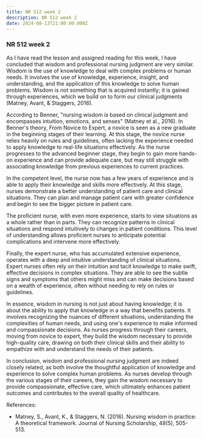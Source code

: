 ```yaml
---
title: NR 512 week 2
description: NR 512 week 2
date: 2024-08-13T21:00:00.000Z
---
```


### NR 512 week 2

As I have read the lesson and assigned reading for this week, I have concluded that wisdom and professional nursing judgment are very similar. Wisdom is the use of knowledge to deal with complex problems or human needs. It involves the use of knowledge, experience, insight, and understanding, and the application of this knowledge to solve human problems. Wisdom is not something that is acquired instantly; it is gained through experiences, which we build on to form our clinical judgments (Matney, Avant, & Staggers, 2016).

According to Benner, "nursing wisdom is based on clinical judgment and encompasses intuition, emotions, and senses" (Matney et al., 2016). In Benner's theory, From Novice to Expert, a novice is seen as a new graduate in the beginning stages of their learning. At this stage, the novice nurse relies heavily on rules and guidelines, often lacking the experience needed to apply knowledge to real-life situations effectively. As the nurse progresses to the advanced beginner stage, they begin to gain more hands-on experience and can provide adequate care, but may still struggle with associating knowledge from previous experiences to current practices.

In the competent level, the nurse now has a few years of experience and is able to apply their knowledge and skills more effectively. At this stage, nurses demonstrate a better understanding of patient care and clinical situations. They can plan and manage patient care with greater confidence and begin to see the bigger picture in patient care.

The proficient nurse, with even more experience, starts to view situations as a whole rather than in parts. They can recognize patterns in clinical situations and respond intuitively to changes in patient conditions. This level of understanding allows proficient nurses to anticipate potential complications and intervene more effectively.

Finally, the expert nurse, who has accumulated extensive experience, operates with a deep and intuitive understanding of clinical situations. Expert nurses often rely on their intuition and tacit knowledge to make swift, effective decisions in complex situations. They are able to see the subtle signs and symptoms that others might miss and can make decisions based on a wealth of experience, often without needing to rely on rules or guidelines.

In essence, wisdom in nursing is not just about having knowledge; it is about the ability to apply that knowledge in a way that benefits patients. It involves recognizing the nuances of different situations, understanding the complexities of human needs, and using one's experience to make informed and compassionate decisions. As nurses progress through their careers, moving from novice to expert, they build the wisdom necessary to provide high-quality care, drawing on both their clinical skills and their ability to empathize with and understand the needs of their patients.

In conclusion, wisdom and professional nursing judgment are indeed closely related, as both involve the thoughtful application of knowledge and experience to solve complex human problems. As nurses develop through the various stages of their careers, they gain the wisdom necessary to provide compassionate, effective care, which ultimately enhances patient outcomes and contributes to the overall quality of healthcare.

References:

* Matney, S., Avant, K., & Staggers, N. (2016). Nursing wisdom in practice: A theoretical framework. Journal of Nursing Scholarship, 48(5), 505-513.
